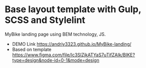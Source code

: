 # Base layout template with Gulp, SCSS and Stylelint

MyBike landing page using BEM technology, JS.
 - DEMO Link https://andriy3323.github.io/MyBike-landing/
 - Based on template https://www.figma.com/file/Ic3SlZjkATYaS7uTifZAIk/BIKE?type=design&node-id=0-1&mode=design
